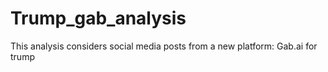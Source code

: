 # Trump_gab_analysis
  This analysis considers social media posts from a new platform: Gab.ai for trump
